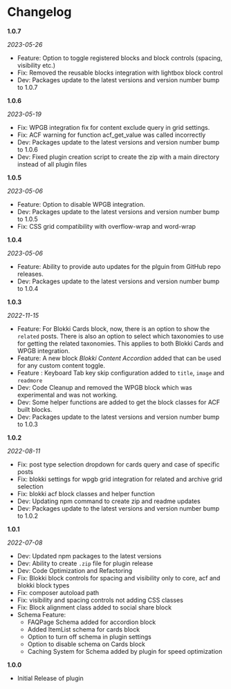 # Changelog

**1.0.7**

*2023-05-26*

- Feature: Option to toggle registered blocks and block controls (spacing, visibility etc.)
- Fix: Removed the reusable blocks integration with lightbox block control
- Dev: Packages update to the latest versions and version number bump to 1.0.7

**1.0.6**

*2023-05-19*

- Fix: WPGB integration fix for content exclude query in grid settings.
- Fix: ACF warning for function acf_get_value was called incorrectly
- Dev: Packages update to the latest versions and version number bump to 1.0.6
- Dev: Fixed plugin creation script to create the zip with a main directory instead of all plugin files

**1.0.5**

*2023-05-06*

- Feature: Option to disable WPGB integration.
- Dev: Packages update to the latest versions and version number bump to 1.0.5
- Fix: CSS grid compatibility with overflow-wrap and word-wrap

**1.0.4**

*2023-05-06*

- Feature: Ability to provide auto updates for the plguin from GitHub repo releases.
- Dev: Packages update to the latest versions and version number bump to 1.0.4

**1.0.3**

*2022-11-15*

- Feature: For Blokki Cards block, now, there is an option to show the `related` posts. There is also an option to select which taxonomies to use for getting the related taxonomies. This applies to both Blokki Cards and WPGB integration.
- Feature: A new block *Blokki Content Accordion* added that can be used for any custom content toggle. 
- Feature : Keyboard Tab key skip configuration added to `title`, `image` and `readmore`
- Dev: Code Cleanup and removed the WPGB block which was experimental and was not working.
- Dev: Some helper functions are added to get the block classes for ACF built blocks.
- Dev: Packages update to the latest versions and version number bump to 1.0.3


**1.0.2**

*2022-08-11*

- Fix: post type selection dropdown for cards query and case of specific posts
- Fix: blokki settings for wpgb grid integration for related and archive grid selection
- Fix: blokki acf block classes and helper function
- Dev: Updating npm command to create zip and readme updates
- Dev: Packages update to the latest versions and version number bump to 1.0.2

**1.0.1**

*2022-07-08*

- Dev: Updated npm packages to the latest versions
- Dev: Ability to create `.zip` file for plugin release
- Dev: Code Optimization and Refactoring
- Fix: Blokki block controls for spacing and visibility only to core, acf and blokki block types
- Fix: composer autoload path
- Fix: visibility and spacing controls not adding CSS classes
- Fix: Block alignment class added to social share block
- Schema Feature:
    - FAQPage Schema added for accordion block
    - Added ItemList schema for cards block
    - Option to turn off schema in plugin settings
    - Option to disable schema on Cards block
    - Caching System for Schema added by plugin for speed optimization

**1.0.0**

* Initial Release of plugin
